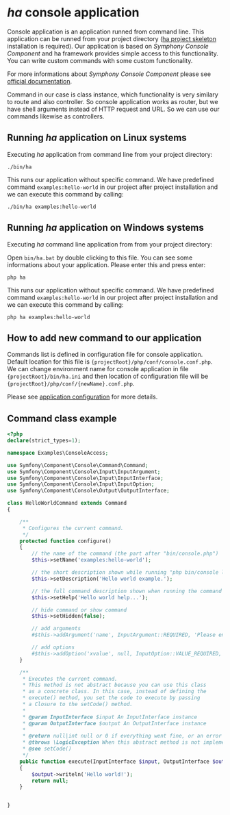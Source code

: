 # *ha* console application

Console application is an application runned from command line. This application can be runned from your project directory ([ha project skeleton](https://github.com/itrnka/ha-project-skeleton/blob/master/README.md) installation is required). Our application is based on *Symphony Console Component* and ha framework provides simple access to this functionality. You can write custom commands with some custom functionality.

For more informations about *Symphony Console Component* please see [official documentation](https://symfony.com/doc/current/components/console.html).

Command in our case is class instance, which functionality is very similary to route and also controller. So console application works as router, but we have shell arguments instead of HTTP request and URL. So we can use our commands likewise as controllers.

## Running *ha* application on Linux systems

Executing *ha* application from command line from your project directory:

`./bin/ha`

This runs our application without specific command. We have predefined command `examples:hello-world` in our project after project installation and we can execute this command by calling:

`./bin/ha examples:hello-world`


## Running *ha* application on Windows systems

Executing *ha* command line application from from your project directory:

Open `bin/ha.bat` by double clicking to this file. You can see some informations about your application. Please enter this and press enter:

`php ha`

This runs our application without specific command. We have predefined command `examples:hello-world` in our project after project installation and we can execute this command by calling:

`php ha examples:hello-world`

## How to add new command to our application

Commands list is defined in configuration file for console application. Default location for this file is `{projectRoot}/php/conf/console.conf.php`. We can change environment name for console application in file `{projectRoot}/bin/ha.ini` and then location of configuration file will be `{projectRoot}/php/conf/{newName}.conf.php`.

Please see [application configuration](app-configuration.md) for more details. 


## Command class example

```php
<?php
declare(strict_types=1);

namespace Examples\ConsoleAccess;

use Symfony\Component\Console\Command\Command;
use Symfony\Component\Console\Input\InputArgument;
use Symfony\Component\Console\Input\InputInterface;
use Symfony\Component\Console\Input\InputOption;
use Symfony\Component\Console\Output\OutputInterface;

class HelloWorldCommand extends Command
{

    /**
     * Configures the current command.
     */
    protected function configure()
    {
        // the name of the command (the part after "bin/console.php")
        $this->setName('examples:hello-world');

        // the short description shown while running "php bin/console list"
        $this->setDescription('Hello world example.');

        // the full command description shown when running the command with the "--help" option
        $this->setHelp('Hello world help...');

        // hide command or show command
        $this->setHidden(false);

        // add arguments
        #$this->addArgument('name', InputArgument::REQUIRED, 'Please enter your name', null);

        // add options
        #$this->addOption('xvalue', null, InputOption::VALUE_REQUIRED, 'xvalue description', null);
    }

    /**
     * Executes the current command.
     * This method is not abstract because you can use this class
     * as a concrete class. In this case, instead of defining the
     * execute() method, you set the code to execute by passing
     * a Closure to the setCode() method.
     *
     * @param InputInterface $input An InputInterface instance
     * @param OutputInterface $output An OutputInterface instance
     *
     * @return null|int null or 0 if everything went fine, or an error code
     * @throws \LogicException When this abstract method is not implemented
     * @see setCode()
     */
    public function execute(InputInterface $input, OutputInterface $output)
    {
        $output->writeln('Hello world!');
        return null;
    }


}


```